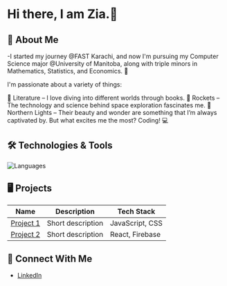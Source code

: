 # Hi there, I am Zia.🐢

## 📝 About Me
-I started my journey @FAST Karachi, and now I'm pursuing my Computer Science major @University of Manitoba, along with triple minors in Mathematics, Statistics, and Economics. 🚀

I'm passionate about a variety of things:

📖 Literature – I love diving into different worlds through books.
🚀 Rockets – The technology and science behind space exploration fascinates me.
🌌 Northern Lights – Their beauty and wonder are something that I’m always captivated by.
But what excites me the most? Coding! 💻 


## 🛠️ Technologies & Tools
![Languages](https://img.shields.io/badge/Languages-JavaScript%20%7C%20Python%20%7C%20Java-000000?style=for-the-badge)

## 🖥️ Projects
| Name | Description | Tech Stack |
| ---- | ----------- | ---------- |
| [Project 1](link) | Short description | JavaScript, CSS |
| [Project 2](link) | Short description | React, Firebase |


## 🔗 Connect With Me
- [LinkedIn](https://www.linkedin.com/in/yourname)
